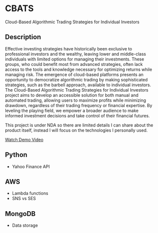 # CBATS
Cloud-Based Algorithmic Trading Strategies for Individual Investors

## Description
Effective investing strategies have historically been exclusive to professional investors and the wealthy, leaving lower and middle-class individuals with limited options for managing their investments. These groups, who could benefit most from advanced strategies, often lack access to the tools and knowledge necessary for optimizing returns while managing risk. The emergence of cloud-based platforms presents an opportunity to democratize algorithmic trading by making sophisticated strategies, such as the barbell approach, available to individual investors. The Cloud-Based Algorithmic Trading Strategies for Individual Investors project aims to develop an accessible solution for both manual and automated trading, allowing users to maximize profits while minimizing drawdown, regardless of their trading frequency or financial expertise. By leveling the playing field, we empower a broader audience to make informed investment decisions and take control of their financial futures. 

This project is under NDA so there are limited details I can share about the product itself, instead I will focus on the technologies I personally used.

[Watch Demo Video](https://youtu.be/e195tgJF-2A)

## Python
- Yahoo Finance API

## AWS 
- Lambda functions
- SNS vs SES

## MongoDB
- Data storage


